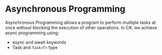 # Asynchronous Programming
Asynchronous Programming allows a program to perform multiple tasks at once without blocking the execution of other operations.
In C#, we achieve async programming using:
- async and await keywords
- Task and `Task<T>` type